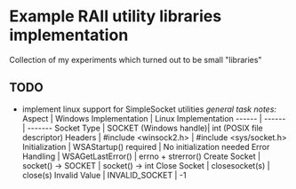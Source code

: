 # Example RAII utility libraries implementation

Collection of my experiments which turned out to be small "libraries"

## TODO
- implement linux support for SimpleSocket utilities
  *general task notes:*
  Aspect         | Windows Implementation	| Linux Implementation
  ------         | ------                 | -------
  Socket Type	   | SOCKET (Windows handle)| int (POSIX file descriptor)
  Headers        | #include <winsock2.h>  | #include <sys/socket.h>
  Initialization | WSAStartup() required  | No initialization needed
  Error Handling | WSAGetLastError()      | errno + strerror()
  Create Socket  | socket() → SOCKET      | socket() → int
  Close Socket   | closesocket(s)         | close(s)
  Invalid Value  | INVALID_SOCKET         | -1